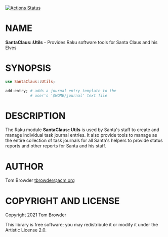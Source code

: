 [![Actions Status](https://github.com/tbrowder/SantaClaus-Utils/workflows/test/badge.svg)](https://github.com/tbrowder/SantaClaus-Utils/actions)

NAME
====

**SantaClaus::Utils** - Provides Raku software tools for Santa Claus and his Elves

SYNOPSIS
========

```raku
use SantaClaus::Utils;

add-entry; # adds a journal entry template to the 
           # user's '$HOME/journal' text file
```

DESCRIPTION
===========

The Raku module **SantaClaus::Utils** is used by Santa's staff to create and manage individual task journal entries. It also provide tools to manage as the entire collection of task journals for all Santa's helpers to provide status reports and other reports for Santa and his staff.

AUTHOR
======

Tom Browder <tbrowder@acm.org>

COPYRIGHT AND LICENSE
=====================

Copyright 2021 Tom Browder

This library is free software; you may redistribute it or modify it under the Artistic License 2.0.

